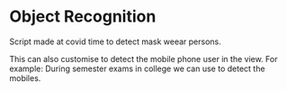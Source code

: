 # Object Recognition
Script made at covid time to detect mask weear persons.

This can also customise to detect the mobile phone user in the view.
For example: During semester exams in college we can use to detect the mobiles.
